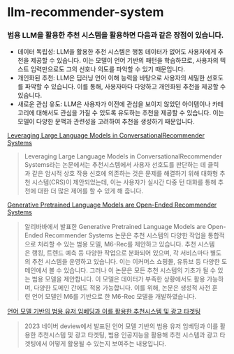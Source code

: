 # llm-recommender-system

### 범용 LLM을 활용한 추천 시스템을 활용하면 다음과 같은 장점이 있습니다. 

- 데이터 독립성: LLM을 활용한 추천 시스템은 행동 데이터가 없어도 사용자에게 추천을 제공할 수 있습니다. 이는 모델이 언어 기반의 패턴을 학습하므로, 사용자의 텍스트 입력만으로도 그의 선호나 의도를 파악할 수 있기 때문입니다.
- 개인화된 추천: LLM은 딥러닝 언어 이해 능력을 바탕으로 사용자의 세밀한 선호도를 파악할 수 있습니다. 이를 통해, 사용자마다 다양하고 개인화된 추천을 제공할 수 있습니다.
- 새로운 관심 유도: LLM은 사용자가 이전에 관심을 보이지 않았던 아이템이나 카테고리에 대해서도 관심을 가질 수 있도록 유도하는 추천을 제공할 수 있습니다. 이는 모델이 다양한 문맥과 관련성을 고려하여 추천을 생성하기 때문입니다.

[Leveraging Large Language Models in ConversationalRecommender Systems](https://verymuchmorethanastronomically.tistory.com/39)
> Leveraging Large Language Models in ConversationalRecommender Systems라는 논문에서는 추천시스템에서 사용자 선호도를 판단하는 데 클릭과 같은 암시적 상호 작용 신호에 의존하는 것은 문제를 해결하기 위해 대화형 추천 시스템(CRS)이 제안되었는데, 이는 사용자가 실시간 다중 턴 대화를 통해 추천에 대한 더 많은 제어를 할 수 있게 해 줍니다.

[Generative Pretrained Language Models are Open-Ended Recommender Systems](https://verymuchmorethanastronomically.tistory.com/37)
> 알리바바에서 발표한 Generative Pretrained Language Models are Open-Ended Recommender Systems 논문은 추천 시스템의 다양한 작업을 통합적으로 처리할 수 있는 범용 모델, M6-Rec를 제안하고 있습니다. 추천 시스템은 랭킹, 트렌드 예측 등 다양한 작업으로 분화되어 있으며, 각 서비스마다 별도의 추천 시스템을 운영하고 있습니다. 이는 이커머스 쇼핑몰, 유튜브 등 다양한 도메인에서 볼 수 있습니다. 그러나 이 논문은 모든 추천 시스템의 기초가 될 수 있는 범용 모델을 제안합니다. 이 모델은 데이터가 부족한 상황에서도 활용 가능하며, 다양한 도메인 간에도 적용 가능합니다. 이를 위해, 논문은 생성적 사전 훈련 언어 모델인 M6를 기반으로 한 M6-Rec 모델을 개발하였습니다.

[언어 모델 기반의 범용 유저 임베딩과 이를 활용한 추천시스템 및 광고 타겟팅](https://verymuchmorethanastronomically.tistory.com/40)
> 2023 네이버 deview에서 발표된 언어 모델 기반의 범용 유저 임베딩과 이를 활용한 추천시스템 및 광고 타겟팅, 범용 인공지능을 활용해 추천 시스템과 광고 타겟팅에서 어떻게 활용될 수 있는지 보여주는 내용입니다.
